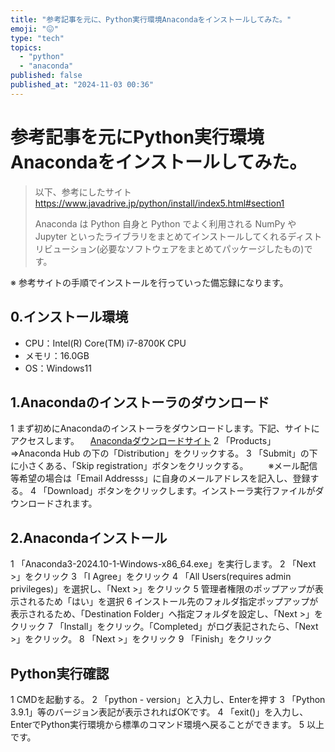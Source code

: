 ```yaml
---
title: "参考記事を元に、Python実行環境Anacondaをインストールしてみた。"
emoji: "😖"
type: "tech"
topics:
  - "python"
  - "anaconda"
published: false
published_at: "2024-11-03 00:36"
---
```


# 参考記事を元にPython実行環境Anacondaをインストールしてみた。

>以下、参考にしたサイト
>https://www.javadrive.jp/python/install/index5.html#section1
>
>Anaconda は Python 自身と Python でよく利用される NumPy や Jupyter といったライブラリをまとめてインストールしてくれるディストリビューション(必要なソフトウェアをまとめてパッケージしたもの)です。

※ 参考サイトの手順でインストールを行っていった備忘録になります。

## 0.インストール環境
- CPU：Intel(R) Core(TM) i7-8700K CPU
- メモリ：16.0GB
- OS：Windows11

## 1.Anacondaのインストーラのダウンロード
1 まず初めにAnacondaのインストーラをダウンロードします。下記、サイトにアクセスします。
　[Anacondaダウンロードサイト](https://www.anaconda.com/)
2 「Products」⇒Anaconda Hub の下の「Distribution」をクリックする。
3 「Submit」の下に小さくある、「Skip registration」ボタンをクリックする。
　　※メール配信等希望の場合は「Email Addresss」に自身のメールアドレスを記入し、登録する。
4 「Download」ボタンをクリックします。インストーラ実行ファイルがダウンロードされます。

## 2.Anacondaインストール
1 「Anaconda3-2024.10-1-Windows-x86_64.exe」を実行します。
2 「Next >」をクリック
3 「I Agree」をクリック
4 「All Users(requires admin privileges)」を選択し、「Next >」をクリック
5 管理者権限のポップアップが表示されるため「はい」を選択
6 インストール先のフォルダ指定ポップアップが表示されるため、「Destination Folder」へ指定フォルダを設定し、「Next >」をクリック
7 「Install」をクリック。「Completed」がログ表記されたら、「Next >」をクリック。
8 「Next >」をクリック
9 「Finish」をクリック

## Python実行確認
1 CMDを起動する。
2 「python - version」と入力し、Enterを押す
3 「Python 3.9.1」等のバージョン表記が表示されればOKです。
4 「exit()」を入力し、EnterでPython実行環境から標準のコマンド環境へ戻ることができます。
5 以上です。
 
 

